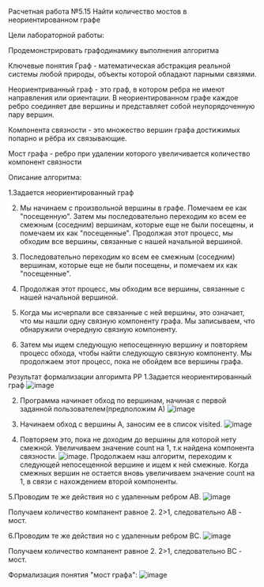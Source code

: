 Расчетная работа
№5.15
Найти количество мостов в неориентированном графе

Цели лабораторной работы:

Продемонстрировать графодинамику выполнения алгоритма

Ключевые понятия
Граф - математическая абстракция реальной системы любой природы, объекты которой обладают парными связями.

Неориентриванный граф  - это граф, в котором ребра не имеют направления или ориентации. В неориентированном графе каждое ребро соединяет две вершины и представляет собой неупорядоченную пару вершин.

Компонента связности - это множество вершин графа достижимых попарно и рёбра их связывающие.

Мост графа - ребро при удалении которого увеличивается количество компонент связности

Описание алгоритма:

1.Задается неориентированный граф

2. Мы начинаем с произвольной вершины в графе. Помечаем ее как "посещенную". Затем мы последовательно переходим ко всем ее смежным (соседним) вершинам, которые еще не были посещены, и помечаем их как "посещенные". Продолжая этот процесс, мы обходим все вершины, связанные с нашей начальной вершиной.

3. Последовательно переходим ко всем ее смежным (соседним) вершинам, которые еще не были посещены, и помечаем их как "посещенные".

4. Продолжая этот процесс, мы обходим все вершины, связанные с нашей начальной вершиной.

5. Когда мы исчерпали все связанные с ней вершины, это означает, что мы нашли одну связную компоненту графа. Мы записываем, что обнаружили очередную связную компоненту.

6. Затем мы ищем следующую непосещенную вершину и повторяем процесс обхода, чтобы найти следующую связную компоненту. Мы продолжаем этот процесс, пока не обойдем все вершины графа.

Результат формализации алгоримта РР
1.Задается неориентированный граф
![image](https://github.com/iis-32170x/RPIIS/assets/147653635/d323ee41-dd94-4ad3-ac09-a5aa5eeb31cd)


2. Программа начинает обход по вершинам, начиная с первой заданной пользователем(предположим А)
![image](https://github.com/iis-32170x/RPIIS/assets/147653635/4f174162-5ffb-4d3c-8a6f-b326087a83b0)


3. Начинаем обход с вершины A, заносим ее в список visited.
![image](https://github.com/iis-32170x/RPIIS/assets/147653635/eae7eb65-8704-4b23-8011-19ad52dca57f)




4. Повторяем это, пока не доходим до вершины для которой нету смежной. Увеличиваем значение count на 1, т.к найдена компонента связности. 
![image](https://github.com/iis-32170x/RPIIS/assets/147653635/b0b2c929-4589-48a2-99e7-7002765dbe9c).
Продолжаем наш алгоритм, переходим к следующей непосещенной вершине и ищем к ней смежные. Когда смежных вершин не остается вновь увеличиваем значение count на 1, в связи с нахождением второй компоненты.

5.Проводим те же действия но с удаленным ребром AB.
![image](https://github.com/iis-32170x/RPIIS/assets/147653635/685acf3f-e6ad-4962-a144-346733353f43)

Получаем количество компанент равное 2. 2>1, следовательно AB - мост.

6.Проводим те же действия но с удаленным ребром BC.
![image](https://github.com/iis-32170x/RPIIS/assets/147653635/5cfda9ad-85f9-4cd6-b67c-54364890c257)

Получаем количество компанент равное 2. 2>1, следовательно BC - мост.


Формализация понятия "мост графа":
![image](https://github.com/iis-32170x/RPIIS/assets/147653635/22c1dd07-e35c-48d5-9b53-51de37533f9a)












